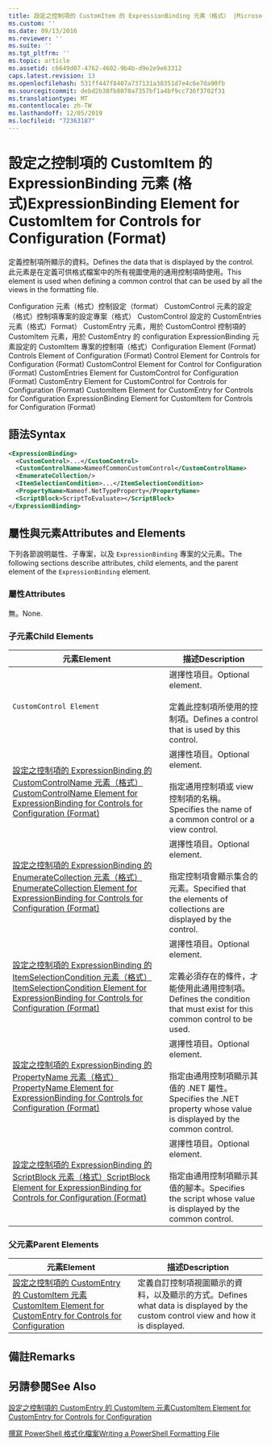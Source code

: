 ```yaml
---
title: 設定之控制項的 CustomItem 的 ExpressionBinding 元素（格式） |Microsoft Docs
ms.custom: ''
ms.date: 09/13/2016
ms.reviewer: ''
ms.suite: ''
ms.tgt_pltfrm: ''
ms.topic: article
ms.assetid: c6649d07-4762-4602-9b4b-d9e2e9e63312
caps.latest.revision: 13
ms.openlocfilehash: 531ff447f8407a737131a38351d7e4c6e7da90fb
ms.sourcegitcommit: debd2b38fb8070a7357bf1a4bf9cc736f3702f31
ms.translationtype: MT
ms.contentlocale: zh-TW
ms.lasthandoff: 12/05/2019
ms.locfileid: "72363187"
---
```

# <a name="expressionbinding-element-for-customitem-for-controls-for-configuration-format"></a><span data-ttu-id="7353d-102">設定之控制項的 CustomItem 的 ExpressionBinding 元素 (格式)</span><span class="sxs-lookup"><span data-stu-id="7353d-102">ExpressionBinding Element for CustomItem for Controls for Configuration (Format)</span></span>

<span data-ttu-id="7353d-103">定義控制項所顯示的資料。</span><span class="sxs-lookup"><span data-stu-id="7353d-103">Defines the data that is displayed by the control.</span></span> <span data-ttu-id="7353d-104">此元素是在定義可供格式檔案中的所有視圖使用的通用控制項時使用。</span><span class="sxs-lookup"><span data-stu-id="7353d-104">This element is used when defining a common control that can be used by all the views in the formatting file.</span></span>

<span data-ttu-id="7353d-105">Configuration 元素（格式）控制設定（format） CustomControl 元素的設定（格式）控制項專案的設定專案（格式） CustomControl 設定的 CustomEntries 元素（格式）Format） CustomEntry 元素，用於 CustomControl 控制項的 CustomItem 元素，用於 CustomEntry 的 configuration ExpressionBinding 元素設定的 CustomItem 專案的控制項（格式）</span><span class="sxs-lookup"><span data-stu-id="7353d-105">Configuration Element (Format) Controls Element of Configuration (Format) Control Element for Controls for Configuration (Format) CustomControl Element for Control for Configuration (Format) CustomEntries Element for CustomControl for Configuration (Format) CustomEntry Element for CustomControl for Controls for Configuration (Format) CustomItem Element for CustomEntry for Controls for Configuration ExpressionBinding Element for CustomItem for Controls for Configuration (Format)</span></span>

## <a name="syntax"></a><span data-ttu-id="7353d-106">語法</span><span class="sxs-lookup"><span data-stu-id="7353d-106">Syntax</span></span>

```xml
<ExpressionBinding>
  <CustomControl>...</CustomControl>
  <CustomControlName>NameofCommonCustomControl</CustomControlName>
  <EnumerateCollection/>
  <ItemSelectionCondition>...</ItemSelectionCondition>
  <PropertyName>Nameof.NetTypeProperty</PropertyName>
  <ScriptBlock>ScriptToEvaluate></ScriptBlock>
</ExpressionBinding>
```

## <a name="attributes-and-elements"></a><span data-ttu-id="7353d-107">屬性與元素</span><span class="sxs-lookup"><span data-stu-id="7353d-107">Attributes and Elements</span></span>

<span data-ttu-id="7353d-108">下列各節說明屬性、子專案，以及 `ExpressionBinding` 專案的父元素。</span><span class="sxs-lookup"><span data-stu-id="7353d-108">The following sections describe attributes, child elements, and the parent element of the `ExpressionBinding` element.</span></span>

### <a name="attributes"></a><span data-ttu-id="7353d-109">屬性</span><span class="sxs-lookup"><span data-stu-id="7353d-109">Attributes</span></span>

<span data-ttu-id="7353d-110">無。</span><span class="sxs-lookup"><span data-stu-id="7353d-110">None.</span></span>

### <a name="child-elements"></a><span data-ttu-id="7353d-111">子元素</span><span class="sxs-lookup"><span data-stu-id="7353d-111">Child Elements</span></span>

|<span data-ttu-id="7353d-112">元素</span><span class="sxs-lookup"><span data-stu-id="7353d-112">Element</span></span>|<span data-ttu-id="7353d-113">描述</span><span class="sxs-lookup"><span data-stu-id="7353d-113">Description</span></span>|
|-------------|-----------------|
|`CustomControl Element`|<span data-ttu-id="7353d-114">選擇性項目。</span><span class="sxs-lookup"><span data-stu-id="7353d-114">Optional element.</span></span><br /><br /> <span data-ttu-id="7353d-115">定義此控制項所使用的控制項。</span><span class="sxs-lookup"><span data-stu-id="7353d-115">Defines a control that is used by this control.</span></span>|
|[<span data-ttu-id="7353d-116">設定之控制項的 ExpressionBinding 的 CustomControlName 元素（格式）</span><span class="sxs-lookup"><span data-stu-id="7353d-116">CustomControlName Element for ExpressionBinding for Controls for Configuration (Format)</span></span>](./customcontrolname-element-for-expressionbinding-for-controls-for-configuration-format.md)|<span data-ttu-id="7353d-117">選擇性項目。</span><span class="sxs-lookup"><span data-stu-id="7353d-117">Optional element.</span></span><br /><br /> <span data-ttu-id="7353d-118">指定通用控制項或 view 控制項的名稱。</span><span class="sxs-lookup"><span data-stu-id="7353d-118">Specifies the name of a common control or a view control.</span></span>|
|[<span data-ttu-id="7353d-119">設定之控制項的 ExpressionBinding 的 EnumerateCollection 元素（格式）</span><span class="sxs-lookup"><span data-stu-id="7353d-119">EnumerateCollection Element for ExpressionBinding for Controls for Configuration (Format)</span></span>](./enumeratecollection-element-for-expressionbinding-for-controls-for-configuration-format.md)|<span data-ttu-id="7353d-120">選擇性項目。</span><span class="sxs-lookup"><span data-stu-id="7353d-120">Optional element.</span></span><br /><br /> <span data-ttu-id="7353d-121">指定控制項會顯示集合的元素。</span><span class="sxs-lookup"><span data-stu-id="7353d-121">Specified that the elements of collections are displayed by the control.</span></span>|
|[<span data-ttu-id="7353d-122">設定之控制項的 ExpressionBinding 的 ItemSelectionCondition 元素（格式）</span><span class="sxs-lookup"><span data-stu-id="7353d-122">ItemSelectionCondition Element for ExpressionBinding for Controls for Configuration (Format)</span></span>](./itemselectioncondition-element-for-expressionbinding-for-controls-for-configuration-format.md)|<span data-ttu-id="7353d-123">選擇性項目。</span><span class="sxs-lookup"><span data-stu-id="7353d-123">Optional element.</span></span><br /><br /> <span data-ttu-id="7353d-124">定義必須存在的條件，才能使用此通用控制項。</span><span class="sxs-lookup"><span data-stu-id="7353d-124">Defines the condition that must exist for this common control to be used.</span></span>|
|[<span data-ttu-id="7353d-125">設定之控制項的 ExpressionBinding 的 PropertyName 元素（格式）</span><span class="sxs-lookup"><span data-stu-id="7353d-125">PropertyName Element for ExpressionBinding for Controls for Configuration (Format)</span></span>](./propertyname-element-for-expressionbinding-for-controls-for-configuration-format.md)|<span data-ttu-id="7353d-126">選擇性項目。</span><span class="sxs-lookup"><span data-stu-id="7353d-126">Optional element.</span></span><br /><br /> <span data-ttu-id="7353d-127">指定由通用控制項顯示其值的 .NET 屬性。</span><span class="sxs-lookup"><span data-stu-id="7353d-127">Specifies the .NET property whose value is displayed by the common control.</span></span>|
|[<span data-ttu-id="7353d-128">設定之控制項的 ExpressionBinding 的 ScriptBlock 元素（格式）</span><span class="sxs-lookup"><span data-stu-id="7353d-128">ScriptBlock Element for ExpressionBinding for Controls for Configuration (Format)</span></span>](./scriptblock-element-for-expressionbinding-for-controls-for-configuration-format.md)|<span data-ttu-id="7353d-129">選擇性項目。</span><span class="sxs-lookup"><span data-stu-id="7353d-129">Optional element.</span></span><br /><br /> <span data-ttu-id="7353d-130">指定由通用控制項顯示其值的腳本。</span><span class="sxs-lookup"><span data-stu-id="7353d-130">Specifies the script whose value is displayed by the common control.</span></span>|

### <a name="parent-elements"></a><span data-ttu-id="7353d-131">父元素</span><span class="sxs-lookup"><span data-stu-id="7353d-131">Parent Elements</span></span>

|<span data-ttu-id="7353d-132">元素</span><span class="sxs-lookup"><span data-stu-id="7353d-132">Element</span></span>|<span data-ttu-id="7353d-133">描述</span><span class="sxs-lookup"><span data-stu-id="7353d-133">Description</span></span>|
|-------------|-----------------|
|[<span data-ttu-id="7353d-134">設定之控制項的 CustomEntry 的 CustomItem 元素</span><span class="sxs-lookup"><span data-stu-id="7353d-134">CustomItem Element for CustomEntry for Controls for Configuration</span></span>](./customitem-element-for-customentry-for-controls-for-configuration-format.md)|<span data-ttu-id="7353d-135">定義自訂控制項視圖顯示的資料，以及顯示的方式。</span><span class="sxs-lookup"><span data-stu-id="7353d-135">Defines what data is displayed by the custom control view and how it is displayed.</span></span>|

## <a name="remarks"></a><span data-ttu-id="7353d-136">備註</span><span class="sxs-lookup"><span data-stu-id="7353d-136">Remarks</span></span>

## <a name="see-also"></a><span data-ttu-id="7353d-137">另請參閱</span><span class="sxs-lookup"><span data-stu-id="7353d-137">See Also</span></span>

[<span data-ttu-id="7353d-138">設定之控制項的 CustomEntry 的 CustomItem 元素</span><span class="sxs-lookup"><span data-stu-id="7353d-138">CustomItem Element for CustomEntry for Controls for Configuration</span></span>](./customitem-element-for-customentry-for-controls-for-configuration-format.md)

[<span data-ttu-id="7353d-139">撰寫 PowerShell 格式化檔案</span><span class="sxs-lookup"><span data-stu-id="7353d-139">Writing a PowerShell Formatting File</span></span>](./writing-a-powershell-formatting-file.md)
